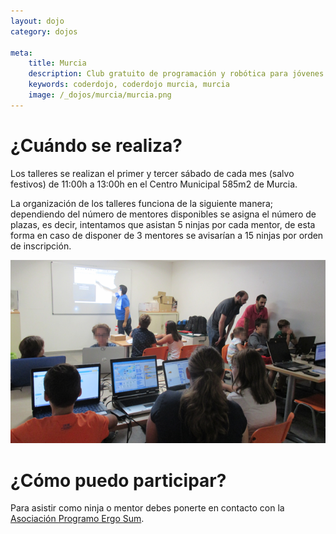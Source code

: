 ```yaml
---
layout: dojo
category: dojos

meta:
    title: Murcia
    description: Club gratuito de programación y robótica para jóvenes de 10 a 17 años
    keywords: coderdojo, coderdojo murcia, murcia
    image: /_dojos/murcia/murcia.png
---
```


# ¿Cuándo se realiza?

Los talleres se realizan el primer y tercer sábado de cada mes (salvo festivos) de 11:00h a 13:00h en el Centro Municipal 585m2 de Murcia. 

La organización de los talleres funciona de la siguiente manera; dependiendo del número de mentores disponibles se asigna el número de plazas, es decir, intentamos que asistan 5 ninjas por cada mentor, de esta forma en caso de disponer de 3 mentores se avisarían a 15 ninjas por orden de inscripción.

![](/_dojos/murcia/murcia.png)

# ¿Cómo puedo participar?

Para asistir como ninja o mentor debes ponerte en contacto con la [Asociación Programo Ergo Sum](https://www.programoergosum.com/contacto).
